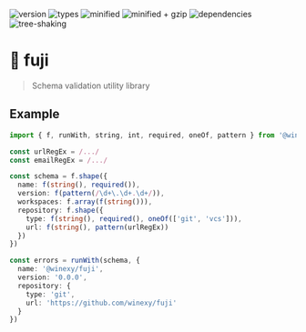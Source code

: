 ![version](https://badgen.net/npm/v/@winexy/fuji)
![types](https://badgen.net/npm/types/tslib)
![minified](https://badgen.net/bundlephobia/min/@winexy/fuji)
![minified + gzip](https://badgen.net/bundlephobia/minzip/@winexy/fuji)
![dependencies](https://badgen.net/bundlephobia/dependency-count/@winexy/fuji)
![tree-shaking](https://badgen.net/bundlephobia/tree-shaking/@winexy/fuji)

# 🗻 fuji

> Schema validation utility library

## Example

```ts
import { f, runWith, string, int, required, oneOf, pattern } from '@winexy/fuji'

const urlRegEx = /.../
const emailRegEx = /.../

const schema = f.shape({
  name: f(string(), required()),
  version: f(pattern(/\d+\.\d+.\d+/)),
  workspaces: f.array(f(string())),
  repository: f.shape({
    type: f(string(), required(), oneOf(['git', 'vcs'])),
    url: f(string(), pattern(urlRegEx))
  })
})

const errors = runWith(schema, {
  name: '@winexy/fuji',
  version: '0.0.0',
  repository: {
    type: 'git',
    url: 'https://github.com/winexy/fuji'
  }
})
```
